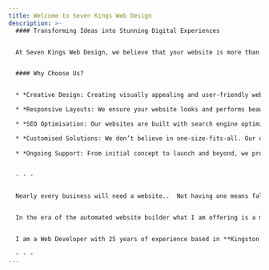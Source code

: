 ```yaml
---
title: Welcome to Seven Kings Web Design
description: >-
  #### Transforming Ideas into Stunning Digital Experiences


  At Seven Kings Web Design, we believe that your website is more than just an online presence. It’s a reflection of your brand, a tool for growth, and a platform for engaging your audience. With our innovative design solutions, we help businesses like yours stand out in the digital landscape.


  #### Why Choose Us?


  * *Creative Design: Creating visually appealing and user-friendly websites tailored to your brand’s unique identity*

  * *Responsive Layouts: We ensure your website looks and performs beautifully on all devices, from desktops to smartphones*  

  * *SEO Optimisation: Our websites are built with search engine optimisation in mind, helping you rank higher and reach more customers*

  * *Customised Solutions: We don’t believe in one-size-fits-all. Our designs are tailored to meet your specific needs and goals*
  
  * *Ongoing Support: From initial concept to launch and beyond, we provide continuous support to keep your website running smoothly*


  - - -


  Nearly every business will need a website..  Not having one means falling behind the competition.


  In the era of the automated website builder what I am offering is a more tailored approach with a focus on performance and search engine optimisation.


  I am a Web Developer with 25 years of experience based in **Kingston Upon Thames**. You can find out more about me <a href="/about/" class="underline">here</a>, and take a look below at the steps needed to go from idea, to a fully deployed live website.

  - - -
---
```

